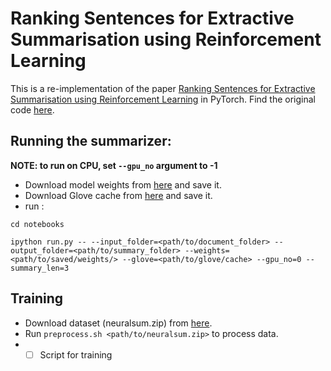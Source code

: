 # Ranking Sentences for Extractive Summarisation using Reinforcement Learning

This is a re-implementation of the paper <a href='http://www.aclweb.org/anthology/N18-1158'>Ranking Sentences for Extractive Summarisation using Reinforcement Learning</a> in PyTorch.
Find the original code <a href='https://github.com/EdinburghNLP/Refresh'>here</a>.

## Running the summarizer:

**NOTE: to run on CPU, set `--gpu_no` argument to -1**

* Download model weights from [here](https://drive.google.com/open?id=1uXWa4g5PZtGCICEtOm0ZxjpLe_sJiWK7) and save it.
* Download Glove cache from [here](https://drive.google.com/file/d/1MsijgP0oreEJwBM7QZPQRhZUe9-MTE-T/view?usp=sharing) and save it.
* run :
``` 
cd notebooks

ipython run.py -- --input_folder=<path/to/document_folder> --output_folder=<path/to/summary_folder> --weights=<path/to/saved/weights/> --glove=<path/to/glove/cache> --gpu_no=0 --summary_len=3
```

## Training

* Download dataset (neuralsum.zip) from [here](https://docs.google.com/uc?id=0B0Obe9L1qtsnSXZEd0JCenIyejg&export=download).
* Run `preprocess.sh <path/to/neuralsum.zip>` to process data.
* - [ ] Script for training
